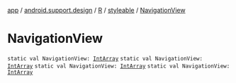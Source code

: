[app](../../../index.md) / [android.support.design](../../index.md) / [R](../index.md) / [styleable](index.md) / [NavigationView](.)

# NavigationView

`static val NavigationView: `[`IntArray`](https://kotlinlang.org/api/latest/jvm/stdlib/kotlin/-int-array/index.html)
`static val NavigationView: `[`IntArray`](https://kotlinlang.org/api/latest/jvm/stdlib/kotlin/-int-array/index.html)
`static val NavigationView: `[`IntArray`](https://kotlinlang.org/api/latest/jvm/stdlib/kotlin/-int-array/index.html)
`static val NavigationView: `[`IntArray`](https://kotlinlang.org/api/latest/jvm/stdlib/kotlin/-int-array/index.html)